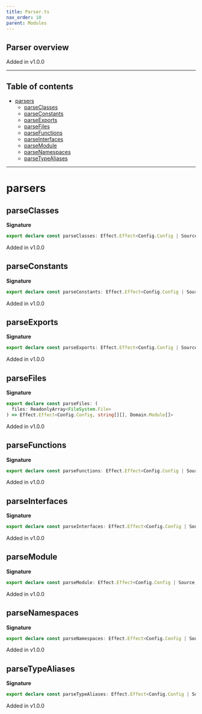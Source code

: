 ```yaml
---
title: Parser.ts
nav_order: 10
parent: Modules
---
```


## Parser overview

Added in v1.0.0

---

<h2 class="text-delta">Table of contents</h2>

- [parsers](#parsers)
  - [parseClasses](#parseclasses)
  - [parseConstants](#parseconstants)
  - [parseExports](#parseexports)
  - [parseFiles](#parsefiles)
  - [parseFunctions](#parsefunctions)
  - [parseInterfaces](#parseinterfaces)
  - [parseModule](#parsemodule)
  - [parseNamespaces](#parsenamespaces)
  - [parseTypeAliases](#parsetypealiases)

---

# parsers

## parseClasses

**Signature**

```ts
export declare const parseClasses: Effect.Effect<Config.Config | Source, string[], Domain.Class[]>
```

Added in v1.0.0

## parseConstants

**Signature**

```ts
export declare const parseConstants: Effect.Effect<Config.Config | Source, string[], Domain.Constant[]>
```

Added in v1.0.0

## parseExports

**Signature**

```ts
export declare const parseExports: Effect.Effect<Config.Config | Source, string[], Domain.Export[]>
```

Added in v1.0.0

## parseFiles

**Signature**

```ts
export declare const parseFiles: (
  files: ReadonlyArray<FileSystem.File>
) => Effect.Effect<Config.Config, string[][], Domain.Module[]>
```

Added in v1.0.0

## parseFunctions

**Signature**

```ts
export declare const parseFunctions: Effect.Effect<Config.Config | Source, string[], Domain.Function[]>
```

Added in v1.0.0

## parseInterfaces

**Signature**

```ts
export declare const parseInterfaces: Effect.Effect<Config.Config | Source, string[], Domain.Interface[]>
```

Added in v1.0.0

## parseModule

**Signature**

```ts
export declare const parseModule: Effect.Effect<Config.Config | Source, string[], Domain.Module>
```

Added in v1.0.0

## parseNamespaces

**Signature**

```ts
export declare const parseNamespaces: Effect.Effect<Config.Config | Source, string[], Domain.Namespace[]>
```

Added in v1.0.0

## parseTypeAliases

**Signature**

```ts
export declare const parseTypeAliases: Effect.Effect<Config.Config | Source, string[], Domain.TypeAlias[]>
```

Added in v1.0.0
